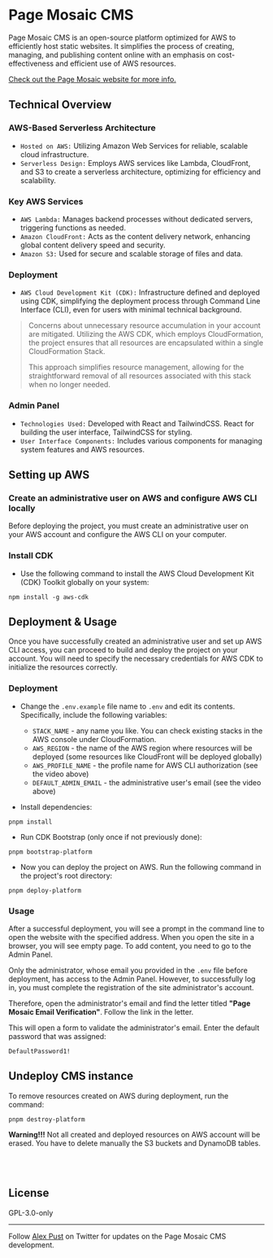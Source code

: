 # Page Mosaic CMS

Page Mosaic CMS is an open-source platform optimized for AWS to efficiently host static websites.
It simplifies the process of creating, managing, and publishing content online with an emphasis on cost-effectiveness and efficient use of AWS resources.

[Check out the Page Mosaic website for more info.](https://pagemosaic.com)

## Technical Overview
### AWS-Based Serverless Architecture
* `Hosted on AWS:` Utilizing Amazon Web Services for reliable, scalable cloud infrastructure.
* `Serverless Design:` Employs AWS services like Lambda, CloudFront, and S3 to create a serverless architecture, optimizing for efficiency and scalability.

### Key AWS Services
* `AWS Lambda:` Manages backend processes without dedicated servers, triggering functions as needed.
* `Amazon CloudFront:` Acts as the content delivery network, enhancing global content delivery speed and security.
* `Amazon S3:` Used for secure and scalable storage of files and data.

### Deployment
* `AWS Cloud Development Kit (CDK):` Infrastructure defined and deployed using CDK, simplifying the deployment process through Command Line Interface (CLI), even for users with minimal technical background.

> Concerns about unnecessary resource accumulation in your account are mitigated.
> Utilizing the AWS CDK, which employs CloudFormation, the project ensures that all resources are encapsulated within a single CloudFormation Stack.
>
>This approach simplifies resource management, allowing for the straightforward removal of all resources associated with this stack when no longer needed.

### Admin Panel
* `Technologies Used:` Developed with React and TailwindCSS. React for building the user interface, TailwindCSS for styling.
* `User Interface Components:` Includes various components for managing system features and AWS resources.

## Setting up AWS

### Create an administrative user on AWS and configure AWS CLI locally

Before deploying the project, you must create an administrative user on your AWS account and configure the AWS CLI on your computer.

### Install CDK

* Use the following command to install the AWS Cloud Development Kit (CDK) Toolkit globally on your system:
```shell
npm install -g aws-cdk
```

## Deployment & Usage

Once you have successfully created an administrative user and set up AWS CLI access, you can proceed to build and deploy the project on your account. 
You will need to specify the necessary credentials for AWS CDK to initialize the resources correctly.

### Deployment

* Change the `.env.example` file name to `.env` and edit its contents. Specifically, include the following variables:
   * `STACK_NAME` - any name you like. You can check existing stacks in the AWS console under CloudFormation.
   * `AWS_REGION` - the name of the AWS region where resources will be deployed (some resources like CloudFront will be deployed globally)
   * `AWS_PROFILE_NAME` - the profile name for AWS CLI authorization (see the video above)
   * `DEFAULT_ADMIN_EMAIL` - the administrative user's email (see the video above)


* Install dependencies:
```shell
pnpm install
```

* Run CDK Bootstrap (only once if not previously done):
```shell
pnpm bootstrap-platform
```

* Now you can deploy the project on AWS. Run the following command in the project's root directory:
```shell
pnpm deploy-platform
```

### Usage

After a successful deployment, you will see a prompt in the command line to open the website with the specified address. When you open the site in a browser, you will see empty page. To add content, you need to go to the Admin Panel.

Only the administrator, whose email you provided in the `.env` file before deployment, has access to the Admin Panel. However, to successfully log in, you must complete the registration of the site administrator's account.

Therefore, open the administrator's email and find the letter titled **"Page Mosaic Email Verification"**. Follow the link in the letter.

This will open a form to validate the administrator's email. Enter the default password that was assigned:
```
DefaultPassword1!
```

## Undeploy CMS instance

To remove resources created on AWS during deployment, run the command:
```shell
pnpm destroy-platform
```

**Warning!!!** Not all created and deployed resources on AWS account will be erased. You have to delete manually the S3 buckets and DynamoDB tables.

<br/>
<br/>

## License

GPL-3.0-only

---

Follow [Alex Pust](https://twitter.com/alex_pustovalov) on Twitter for updates on the Page Mosaic CMS development.
